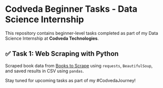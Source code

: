 # Codveda Beginner Tasks - Data Science Internship

This repository contains beginner-level tasks completed as part of my Data Science Internship at **Codveda Technologies**.

## ✅ Task 1: Web Scraping with Python

Scraped book data from [Books to Scrape](http://books.toscrape.com) using `requests`, `BeautifulSoup`, and saved results in CSV using `pandas`.

Stay tuned for upcoming tasks as part of my #CodvedaJourney!
